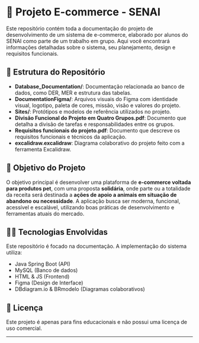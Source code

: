 # 🛒 Projeto E-commerce - SENAI

Este repositório contém toda a documentação do projeto de desenvolvimento de um sistema de e-commerce, elaborado por alunos do SENAI como parte de um trabalho em grupo. Aqui você encontrará informações detalhadas sobre o sistema, seu planejamento, design e requisitos funcionais.

## 📂 Estrutura do Repositório

- **Database_Documentation/**: Documentação relacionada ao banco de dados, como DER, MER e estrutura das tabelas.
- **DocumentationFigma/**: Arquivos visuais do Figma com identidade visual, logotipo, paleta de cores, missão, visão e valores do projeto.
- **Sites/**: Protótipos e modelos de referência utilizados no projeto.
- **Divisão Funcional do Projeto em Quatro Grupos.pdf**: Documento que detalha a divisão de tarefas e responsabilidades entre os grupos.
- **Requisitos funcionais do projeto.pdf**: Documento que descreve os requisitos funcionais e técnicos da aplicação.
- **excalidraw.excalidraw**: Diagrama colaborativo do projeto feito com a ferramenta Excalidraw.

## 📌 Objetivo do Projeto

O objetivo principal é desenvolver uma plataforma de **e-commerce voltada para produtos pet**, com uma proposta **solidária**, onde parte ou a totalidade da receita será destinada a **ações de apoio a animais em situação de abandono ou necessidade**. A aplicação busca ser moderna, funcional, acessível e escalável, utilizando boas práticas de desenvolvimento e ferramentas atuais do mercado.

## 👨‍💻 Tecnologias Envolvidas

Este repositório é focado na documentação. A implementação do sistema utiliza:

- Java Spring Boot (API)
- MySQL (Banco de dados)
- HTML & JS (Frontend)
- Figma (Design de Interface)
- DBdiagram.io & BRmodelo (Diagramas colaborativos)


## 📄 Licença

Este projeto é apenas para fins educacionais e não possui uma licença de uso comercial.

---
